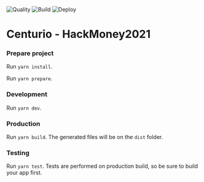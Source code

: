 ![Quality](https://github.com/CenturioHackMoney21/centurio-front/workflows/Quality/badge.svg)
![Build](https://github.com/CenturioHackMoney21/centurio-front/workflows/Build/badge.svg)
![Deploy](https://github.com/CenturioHackMoney21/centurio-front/workflows/Deploy/badge.svg)

# Centurio - HackMoney2021

### Prepare project

Run `yarn install`.

Run `yarn prepare`.

### Development

Run `yarn dev`.

### Production

Run `yarn build`. The generated files will be on the `dist` folder.

### Testing

Run `yarn test`. Tests are performed on production build, so be sure to build your app first.
